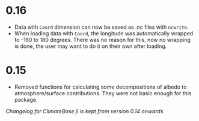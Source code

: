 # 0.16
- Data with `Coord` dimension can now be saved as .nc files with `ncwrite`.
- When loading data with `Coord`, the longitude was automatically wrapped to -180 to 180 degrees. There was no reason for this, now no wrapping is done, the user may want to do it on their own after loading.

# 0.15
- Removed functions for calculating some decompositions of albedo to atmosphere/surface contributions. They were not basic enough for this package.


_Changelog for ClimateBase.jl is kept from version 0.14 onwards_